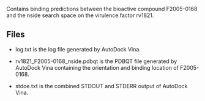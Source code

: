 Contains binding predictions between the bioactive compound F2005-0168 and the nside search space on the virulence factor rv1821.

## Files

- log.txt is the log file generated by AutoDock Vina.

- rv1821_F2005-0168_nside.pdbqt is the PDBQT file generated by AutoDock Vina containing the orientation and binding location of F2005-0168.

- stdoe.txt is the combined STDOUT and STDERR output of AutoDock Vina.

